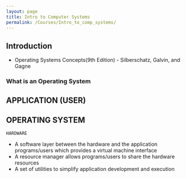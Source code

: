 ```yaml
---
layout: page
title: Intro to Computer Systems
permalink: /Courses/Intro_to_comp_systems/
---
```


## Introduction

- Operating Systems Concepts(9th Edition) - Silberschatz, Galvin, and Gagne

### What is an Operating System

>
APPLICATION (USER)
------------------
 OPERATING SYSTEM
------------------
    HARDWARE
>

- A software layer between the hardware and the application programs/users which provides a virtual machine interface
- A resource manager allows programs/users to share the hardware resources
- A set of utilities to simplify application development and execution
